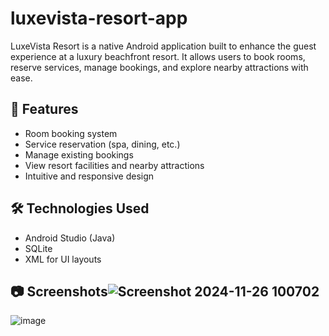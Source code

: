 # luxevista-resort-app
LuxeVista Resort is a native Android application built to enhance the guest experience at a luxury beachfront resort. It allows users to book rooms, reserve services, manage bookings, and explore nearby attractions with ease.

## 📱 Features
- Room booking system
- Service reservation (spa, dining, etc.)
- Manage existing bookings
- View resort facilities and nearby attractions
- Intuitive and responsive design

## 🛠️ Technologies Used
- Android Studio (Java)
- SQLite
- XML for UI layouts

## 📷 Screenshots![Screenshot 2024-11-26 100702](https://github.com/user-attachments/assets/f1ca2c97-2881-4539-b1a6-89bb1477e5f7)
![image](https://github.com/user-attachments/assets/e62bf254-0162-467b-a2be-57f880bb2d2b)
